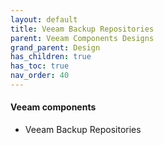```yaml
---
layout: default
title: Veeam Backup Repositories
parent: Veeam Components Designs
grand_parent: Design
has_children: true
has_toc: true
nav_order: 40
---
```



#### Veeam components

* Veeam Backup Repositories
